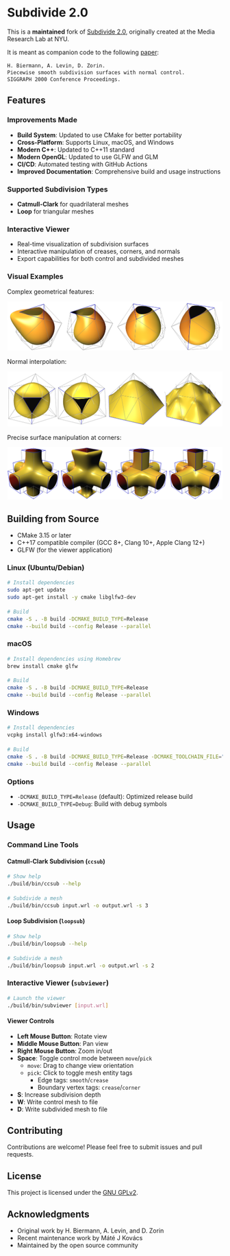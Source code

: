 # Subdivide 2.0

This is a **maintained** fork of [Subdivide 2.0](https://cs.nyu.edu/home/people/in_memoriam/biermann/subdivision), originally created at the Media Research Lab at NYU.

It is meant as companion code to the following [paper](doc/piecewise-smooth.pdf):
```
H. Biermann, A. Levin, D. Zorin.
Piecewise smooth subdivision surfaces with normal control.
SIGGRAPH 2000 Conference Proceedings.
```

## Features

### Improvements Made

- **Build System**: Updated to use CMake for better portability
- **Cross-Platform**: Supports Linux, macOS, and Windows
- **Modern C++**: Updated to C++11 standard
- **Modern OpenGL**: Updated to use GLFW and GLM
- **CI/CD**: Automated testing with GitHub Actions
- **Improved Documentation**: Comprehensive build and usage instructions

### Supported Subdivision Types

- **Catmull-Clark** for quadrilateral meshes
- **Loop** for triangular meshes

### Interactive Viewer

- Real-time visualization of subdivision surfaces
- Interactive manipulation of creases, corners, and normals
- Export capabilities for both control and subdivided meshes

### Visual Examples

Complex geometrical features:

![examples of complex features](doc/images/5.png)

Normal interpolation:

![normal interpolation](doc/images/6.png)

Precise surface manipulation at corners:

![surface manipulation with corners](doc/images/8.png)

## Building from Source

- CMake 3.15 or later
- C++17 compatible compiler (GCC 8+, Clang 10+, Apple Clang 12+)
- GLFW (for the viewer application)

### Linux (Ubuntu/Debian)

```bash
# Install dependencies
sudo apt-get update
sudo apt-get install -y cmake libglfw3-dev

# Build
cmake -S . -B build -DCMAKE_BUILD_TYPE=Release
cmake --build build --config Release --parallel
```

### macOS

```bash
# Install dependencies using Homebrew
brew install cmake glfw

# Build
cmake -S . -B build -DCMAKE_BUILD_TYPE=Release
cmake --build build --config Release --parallel
```

### Windows

```bash
# Install dependencies
vcpkg install glfw3:x64-windows

# Build
cmake -S . -B build -DCMAKE_BUILD_TYPE=Release -DCMAKE_TOOLCHAIN_FILE="$env:ChocolateyToolsLocation\vcpkg\scripts\buildsystems\vcpkg.cmake"
cmake --build build --config Release --parallel
```

### Options

- `-DCMAKE_BUILD_TYPE=Release` (default): Optimized release build
- `-DCMAKE_BUILD_TYPE=Debug`: Build with debug symbols

## Usage

### Command Line Tools

#### Catmull-Clark Subdivision (`ccsub`)

```bash
# Show help
./build/bin/ccsub --help

# Subdivide a mesh
./build/bin/ccsub input.wrl -o output.wrl -s 3
```

#### Loop Subdivision (`loopsub`)

```bash
# Show help
./build/bin/loopsub --help

# Subdivide a mesh
./build/bin/loopsub input.wrl -o output.wrl -s 2
```

### Interactive Viewer (`subviewer`)

```bash
# Launch the viewer
./build/bin/subviewer [input.wrl]
```

#### Viewer Controls

- **Left Mouse Button**: Rotate view
- **Middle Mouse Button**: Pan view
- **Right Mouse Button**: Zoom in/out
- **Space**: Toggle control mode between `move`/`pick`
  - `move`: Drag to change view orientation
  - `pick`: Click to toggle mesh entity tags
    - Edge tags: `smooth`/`crease`
    - Boundary vertex tags: `crease`/`corner`
- **S**: Increase subdivision depth
- **W**: Write control mesh to file
- **D**: Write subdivided mesh to file

## Contributing

Contributions are welcome! Please feel free to submit issues and pull requests.

## License

This project is licensed under the [GNU GPLv2](LICENSE).

## Acknowledgments

- Original work by H. Biermann, A. Levin, and D. Zorin
- Recent maintenance work by Máté J Kovács
- Maintained by the open source community
